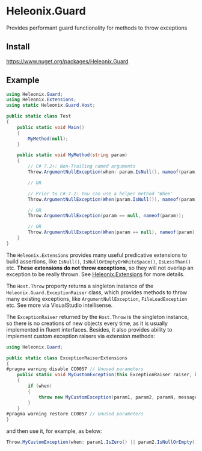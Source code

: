 # Heleonix.Guard

Provides performant guard functionality for methods to throw exceptions

## Install

https://www.nuget.org/packages/Heleonix.Guard

## Example

```csharp
using Heleonix.Guard;
using Heleonix.Extensions;
using static Heleonix.Guard.Host;

public static class Test
{
    public static void Main()
    {
        MyMethod(null);
    }

    public static void MyMethod(string param)
    {
        // C# 7.2+: Non-Trailing named arguments
        Throw.ArgumentNullException(when: param.IsNull(), nameof(param));

        // OR

        // Prior to C# 7.2: You can use a helper method 'When'
        Throw.ArgumentNullException(When(param.IsNull()), nameof(param));

        // OR
        Throw.ArgumentNullException(param == null, nameof(param));

        // OR
        Throw.ArgumentNullException(When(param == null), nameof(param));
    }
}
```

The `Heleonix.Extensions` provides many useful predicative extensions to build assertions,
like `IsNull()`, `IsNullOrEmptyOrWhiteSpace()`, `IsLessThan()` etc.
**These extensions do not throw exceptions**, so they will not overlap an exception to be really thrown. See [Heleonix.Extensions](https://github.com/Heleonix/Heleonix.Extensions) for more details.

The `Host.Throw` property returns a singleton instance of the `Heleonix.Guard.ExceptionRaiser` class,
which provides methods to throw many existing exceptions, like `ArgumentNullException`, `FileLoadException` etc.
See more via VisualStudio intellisense.

The `ExceptionRaiser` returned by the `Host.Throw` is the singleton instance, so there is no creations of new objects every time,
as it is usually implemented in fluent interfaces. Besides, it also provides ability to implement custom exception raisers via extension methods:

```csharp
using Heleonix.Guard;

public static class ExceptionRaiserExtensions
{
#pragma warning disable CC0057 // Unused parameters
    public static void MyCustomException(this ExceptionRaiser raiser, bool when, int param1, string param2, object paramN, string message = null, Exception innerException = null)
    {
        if (when)
        {
            throw new MyCustomException(param1, param2, paramN, message, innerException);
        }
    }
#pragma warning restore CC0057 // Unused parameters
}
```

and then use it, for example, as below:

```csharp
Throw.MyCustomException(when: param1.IsZero() || param2.IsNullOrEmpty() || paramN.IsNull(), "some message");
```
